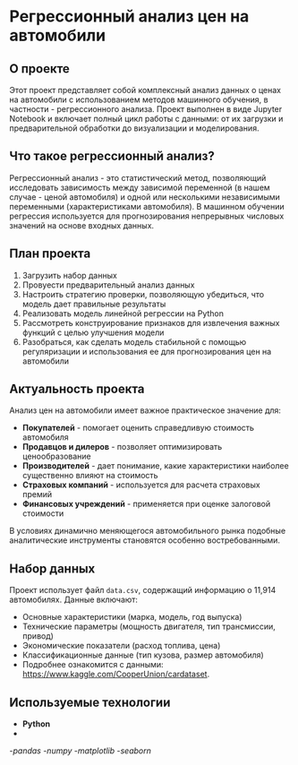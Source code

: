 # Регрессионный анализ цен на автомобили

## О проекте

Этот проект представляет собой комплексный анализ данных о ценах на автомобили с использованием методов машинного обучения, в частности - регрессионного анализа. Проект выполнен в виде Jupyter Notebook и включает полный цикл работы с данными: от их загрузки и предварительной обработки до визуализации и моделирования.

## Что такое регрессионный анализ?

Регрессионный анализ - это статистический метод, позволяющий исследовать зависимость между зависимой переменной (в нашем случае - ценой автомобиля) и одной или несколькими независимыми переменными (характеристиками автомобиля). В машинном обучении регрессия используется для прогнозирования непрерывных числовых значений на основе входных данных.

## План проекта
1. Загрузить набор данных
2. Провуести предварительный анализ данных
3. Настроить стратегию проверки, позволяющую убедиться, что модель дает правильные результаты
4. Реализовать модель линейной регрессии на Python
5. Рассмотреть конструирование признаков для извлечения важных функций с целью улучшения модели
6. Разобраться, как сделать модель стабильной с помощью регуляризации и использования ее для прогнозирования цен на автомобили

   
## Актуальность проекта

Анализ цен на автомобили имеет важное практическое значение для:
- **Покупателей** - помогает оценить справедливую стоимость автомобиля
- **Продавцов и дилеров** - позволяет оптимизировать ценообразование
- **Производителей** - дает понимание, какие характеристики наиболее существенно влияют на стоимость
- **Страховых компаний** - используется для расчета страховых премий
- **Финансовых учреждений** - применяется при оценке залоговой стоимости

В условиях динамично меняющегося автомобильного рынка подобные аналитические инструменты становятся особенно востребованными.

## Набор данных

Проект использует файл `data.csv`, содержащий информацию о 11,914 автомобилях. Данные включают:
- Основные характеристики (марка, модель, год выпуска)
- Технические параметры (мощность двигателя, тип трансмиссии, привод)
- Экономические показатели (расход топлива, цена)
- Классификационные данные (тип кузова, размер автомобиля)
- Подробнее ознакомится с данными: https://www.kaggle.com/CooperUnion/cardataset. 

## Используемые технологии
- **Python**
- 
-*pandas*
-*numpy*
-*matplotlib*
-*seaborn*
